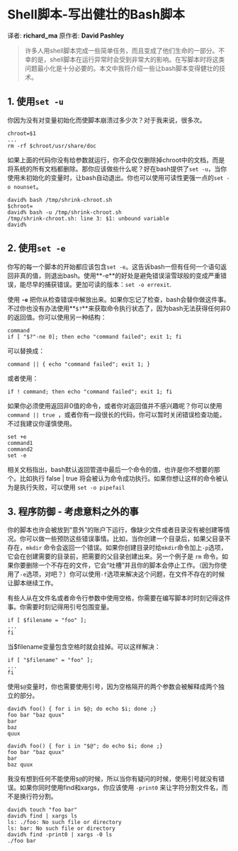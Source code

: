 # Shell脚本-写出健壮的Bash脚本

译者: **richard_ma** 原作者: **David Pashley**

>许多人用shell脚本完成一些简单任务，而且变成了他们生命的一部分。不幸的是，shell脚本在运行异常时会受到非常大的影响。在写脚本时将这类问题最小化是十分必要的。本文中我将介绍一些让bash脚本变得健壮的技术。

## 1. 使用`set -u`

你因为没有对变量初始化而使脚本崩溃过多少次？对于我来说，很多次。

```shell
chroot=$1
...
rm -rf $chroot/usr/share/doc
```

如果上面的代码你没有给参数就运行，你不会仅仅删除掉chroot中的文档，而是将系统的所有文档都删除。那你应该做些什么呢？好在bash提供了`set -u`，当你使用未初始化的变量时，让bash自动退出。你也可以使用可读性更强一点的`set -o nounset`。

```shell
david% bash /tmp/shrink-chroot.sh
$chroot=
david% bash -u /tmp/shrink-chroot.sh
/tmp/shrink-chroot.sh: line 3: $1: unbound variable
david%
```

## 2. 使用`set -e`

你写的每一个脚本的开始都应该包含`set -e`。这告诉bash一但有任何一个语句返回非真的值，则退出bash。使用**-e**的好处是避免错误滚雪球般的变成严重错误，能尽早的捕获错误。更加可读的版本：`set -o errexit`.

使用 **`-e`** 把你从检查错误中解放出来。如果你忘记了检查，bash会替你做这件事。不过你也没有办法使用**`$?`**来获取命令执行状态了，因为bash无法获得任何非0的返回值。你可以使用另一种结构：

```shell
command
if [ "$?"-ne 0]; then echo "command failed"; exit 1; fi
```

可以替换成：

```shell
command || { echo "command failed"; exit 1; }
```

或者使用：

```shell
if ! command; then echo "command failed"; exit 1; fi
```

如果你必须使用返回非0值的命令，或者你对返回值并不感兴趣呢？你可以使用 `command || true `，或者你有一段很长的代码，你可以暂时关闭错误检查功能，不过我建议你谨慎使用。

```shell
set +e
command1
command2
set -e
```

相关文档指出，bash默认返回管道中最后一个命令的值，也许是你不想要的那个。比如执行 false | true 将会被认为命令成功执行。如果你想让这样的命令被认为是执行失败，可以使用 `set -o pipefail`

## 3. 程序防御 - 考虑意料之外的事

你的脚本也许会被放到“意外”的账户下运行，像缺少文件或者目录没有被创建等情况。你可以做一些预防这些错误事情。比如，当你创建一个目录后，如果父目录不存在，`mkdir` 命令会返回一个错误。如果你创建目录时给`mkdir`命令加上`-p`选项，它会在创建需要的目录前，把需要的父目录创建出来。另一个例子是 `rm` 命令。如果你要删除一个不存在的文件，它会“吐槽”并且你的脚本会停止工作。（因为你使用了`-e`选项，对吧？）你可以使用`-f`选项来解决这个问题，在文件不存在的时候让脚本继续工作。

有些人从在文件名或者命令行参数中使用空格，你需要在编写脚本时时刻记得这件事。你需要时刻记得用引号包围变量。

```shell
if [ $filename = "foo" ];
...
fi
```

当$filename变量包含空格时就会挂掉。可以这样解决：

```shell
if [ "$filename" = "foo" ];
...
fi
```

使用`$@`变量时，你也需要使用引号，因为空格隔开的两个参数会被解释成两个独立的部分。

```shell
david% foo() { for i in $@; do echo $i; done ;}
foo bar "baz quux"
bar
baz
quux

david% foo() { for i in "$@"; do echo $i; done ;}
foo bar "baz quux"
bar
baz quux
```

我没有想到任何不能使用`$@`的时候，所以当你有疑问的时候，使用引号就没有错误。如果你同时使用find和xargs，你应该使用 `-print0` 来让字符分割文件名，而不是换行符分割。

```shell
david% touch "foo bar"
david% find | xargs ls
ls: ./foo: No such file or directory
ls: bar: No such file or directory
david% find -print0 | xargs -0 ls
./foo bar
```

